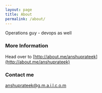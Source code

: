 ```yaml
---
layout: page
title: About
permalink: /about/
---
```


Operations guy - devops as well

### More Information

Head over to [http://about.me/anshuprateek](http://about.me/anshuprateek)

### Contact me

anshuprateek@g.m.a.i.l.c.o.m